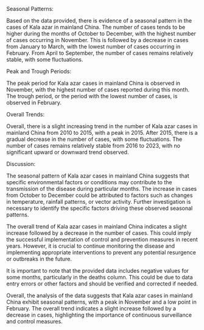 Seasonal Patterns:

Based on the data provided, there is evidence of a seasonal pattern in the cases of Kala azar in mainland China. The number of cases tends to be higher during the months of October to December, with the highest number of cases occurring in November. This is followed by a decrease in cases from January to March, with the lowest number of cases occurring in February. From April to September, the number of cases remains relatively stable, with some fluctuations.

Peak and Trough Periods:

The peak period for Kala azar cases in mainland China is observed in November, with the highest number of cases reported during this month. The trough period, or the period with the lowest number of cases, is observed in February.

Overall Trends:

Overall, there is a slight increasing trend in the number of Kala azar cases in mainland China from 2010 to 2015, with a peak in 2015. After 2015, there is a gradual decrease in the number of cases, with some fluctuations. The number of cases remains relatively stable from 2016 to 2023, with no significant upward or downward trend observed.

Discussion:

The seasonal pattern of Kala azar cases in mainland China suggests that specific environmental factors or conditions may contribute to the transmission of the disease during particular months. The increase in cases from October to December could be attributed to factors such as changes in temperature, rainfall patterns, or vector activity. Further investigation is necessary to identify the specific factors driving these observed seasonal patterns.

The overall trend of Kala azar cases in mainland China indicates a slight increase followed by a decrease in the number of cases. This could imply the successful implementation of control and prevention measures in recent years. However, it is crucial to continue monitoring the disease and implementing appropriate interventions to prevent any potential resurgence or outbreaks in the future.

It is important to note that the provided data includes negative values for some months, particularly in the deaths column. This could be due to data entry errors or other factors and should be verified and corrected if needed.

Overall, the analysis of the data suggests that Kala azar cases in mainland China exhibit seasonal patterns, with a peak in November and a low point in February. The overall trend indicates a slight increase followed by a decrease in cases, highlighting the importance of continuous surveillance and control measures.